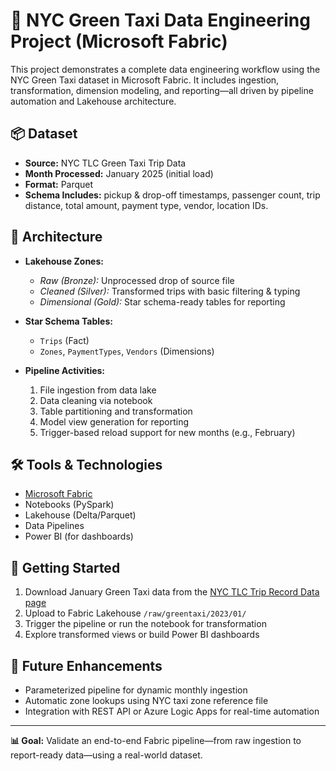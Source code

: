 # 🚖 NYC Green Taxi Data Engineering Project (Microsoft Fabric)

This project demonstrates a complete data engineering workflow using the NYC Green Taxi dataset in Microsoft Fabric. It includes ingestion, transformation, dimension modeling, and reporting—all driven by pipeline automation and Lakehouse architecture.

## 📦 Dataset

- **Source:** NYC TLC Green Taxi Trip Data  
- **Month Processed:** January 2025 (initial load)  
- **Format:** Parquet  
- **Schema Includes:** pickup & drop-off timestamps, passenger count, trip distance, total amount, payment type, vendor, location IDs.

## 🧱 Architecture

- **Lakehouse Zones:**  
  - *Raw (Bronze):* Unprocessed drop of source file  
  - *Cleaned (Silver):* Transformed trips with basic filtering & typing  
  - *Dimensional (Gold):* Star schema-ready tables for reporting

- **Star Schema Tables:**
  - `Trips` (Fact)
  - `Zones`, `PaymentTypes`, `Vendors` (Dimensions)

- **Pipeline Activities:**
  1. File ingestion from data lake
  2. Data cleaning via notebook
  3. Table partitioning and transformation
  4. Model view generation for reporting
  5. Trigger-based reload support for new months (e.g., February)

## 🛠️ Tools & Technologies

- [Microsoft Fabric](https://learn.microsoft.com/fabric/)  
- Notebooks (PySpark)
- Lakehouse (Delta/Parquet)
- Data Pipelines
- Power BI (for dashboards)

## 🚀 Getting Started

1. Download January Green Taxi data from the [NYC TLC Trip Record Data page](https://www.nyc.gov/site/tlc/about/tlc-trip-record-data.page)
2. Upload to Fabric Lakehouse `/raw/greentaxi/2023/01/`
3. Trigger the pipeline or run the notebook for transformation
4. Explore transformed views or build Power BI dashboards

## 🔄 Future Enhancements

- Parameterized pipeline for dynamic monthly ingestion
- Automatic zone lookups using NYC taxi zone reference file
- Integration with REST API or Azure Logic Apps for real-time automation

---

**📊 Goal:** Validate an end-to-end Fabric pipeline—from raw ingestion to report-ready data—using a real-world dataset.


